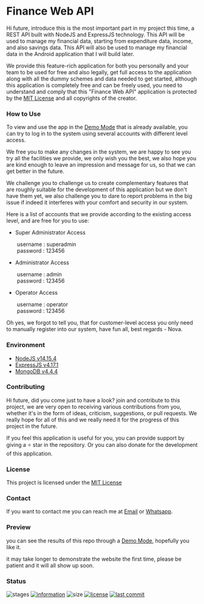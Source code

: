 # Finance Web API

Hi future, introduce this is the most important part in my project this time, a REST API built with NodeJS and ExpressJS technology. This API will be used to manage my financial data, starting from expenditure data, income, and also savings data. This API will also be used to manage my financial data in the Android application that I will build later.

We provide this feature-rich application for both you personally and your team to be used for free and also legally, get full access to the application along with all the dummy schemes and data needed to get started, although this application is completely free and can be freely used, you need to understand and comply that this "Finance Web API" application is protected by the [MIT License](https://github.com/novaardiansyah/finance-web-api/blob/main/LICENSE) and all copyrights of the creator.

### How to Use

To view and use the app in the [Demo Mode](https://github.com/novaardiansyah/finance-web-api/) that is already available, you can try to log in to the system using several accounts with different level access.

We free you to make any changes in the system, we are happy to see you try all the facilities we provide, we only wish you the best, we also hope you are kind enough to leave an impression and message for us, so that we can get better in the future.

We challenge you to challenge us to create complementary features that are roughly suitable for the development of this application but we don't have them yet, we also challenge you to dare to report problems in the big issue if indeed it interferes with your comfort and security in our system.

Here is a list of accounts that we provide according to the existing access level, and are free for you to use:

- Super Administrator Access

&ensp;&ensp;&ensp;&ensp;username : superadmin <br />
&ensp;&ensp;&ensp;&ensp;password : 123456

- Administrator Access

&ensp;&ensp;&ensp;&ensp;username : admin <br />
&ensp;&ensp;&ensp;&ensp;password : 123456

- Operator Access

&ensp;&ensp;&ensp;&ensp;username : operator <br />
&ensp;&ensp;&ensp;&ensp;password : 123456

Oh yes, we forgot to tell you, that for customer-level access you only need to manually register into our system, have fun all, best regards - Nova.

### Environment

- [NodeJS v14.15.4](https://nodejs.org/en/)
- [ExpressJS v4.17.1](https://expressjs.com/)
- [MongoDB v4.4.4](https://www.mongodb.com/)

### Contributing

Hi future, did you come just to have a look? join and contribute to this project, we are very open to receiving various contributions from you, whether it's in the form of ideas, criticism, suggestions, or pull requests. We really hope for all of this and we really need it for the progress of this project in the future.

If you feel this application is useful for you, you can provide support by giving a ⭐ star in the repository. Or you can also donate for the development of this application.

### License

This project is licensed under the [MIT License](https://github.com/novaardiansyah/finance-web-api/blob/main/LICENSE)

### Contact

If you want to contact me you can reach me at [Email](mailto:novaardiansyah78@gmal.com) or [Whatsapp](https://wa.me/6289506668480).

### Preview

you can see the results of this repo through a [Demo Mode](https://github.com/novaardiansyah/finance-web-api/), hopefully you like it.

it may take longer to demonstrate the website the first time, please be patient and it will all show up soon.

### Status

![stages](https://img.shields.io/badge/stages-development-informational)
[![information](https://img.shields.io/badge/information-references-informational)](https://github.com/novaardiansyah/finance-web-api/blob/main/references.json)
![size](https://img.shields.io/github/repo-size/novaardiansyah/finance-web-api?label=size&color=informational)
[![license](https://img.shields.io/badge/license-MIT-blue.svg)](https://github.com/novaardiansyah/finance-web-api/blob/main/LICENSE)
[![last commit](https://img.shields.io/github/last-commit/novaardiansyah/finance-web-api?label=last%20commit&color=informational)](https://github.com/novaardiansyah/finance-web-api/commits/main)
